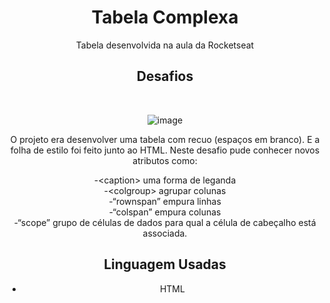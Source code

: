 <div align="center">

# Tabela Complexa



Tabela desenvolvida na aula da Rocketseat

## Desafios
<br>

![image](https://user-images.githubusercontent.com/105385268/177414531-f5824dc5-fb92-4200-9fb5-3c2f6e470a38.png)
<br>

O projeto era desenvolver uma tabela com recuo (espaços em branco). E a folha de estilo foi feito junto ao HTML. Neste desafio pude conhecer novos atributos como:

-&lt;caption&gt;  uma forma de leganda<br> 
-&lt;colgroup&gt; agrupar colunas<br>
-&ldquo;rownspan&rdquo; empura linhas<br>
-&ldquo;colspan&rdquo; empura colunas<br>
-&ldquo;scope&rdquo;  grupo de células de dados para qual a célula de cabeçalho está associada.<br>

## Linguagem Usadas

- HTML
